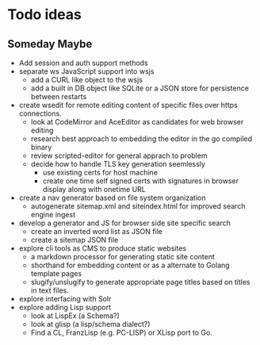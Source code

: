 
# Todo ideas

## Someday Maybe

+ Add session and auth support methods
+ separate ws JavaScript support into wsjs
    + add a CURL like object to the wsjs
    + add a built in DB object like SQLite or a JSON store for persistence between restarts
+ create wsedit for remote editing content of specific files over https connections.
    + look at CodeMirror and AceEditor as candidates for web browser editing
    + research best approach to embedding the editor in the go compiled binary
    + review scripted-editor for general apprach to problem
    + decide how to handle TLS key generation seemlessly
        + use existing certs for host machine
        + create one time self signed certs with signatures in browser display along with onetime URL
+ create a nav generator based on file system organization
    + autogenerate sitemap.xml and siteindex.html for improved search engine ingest
+ develop a generator and JS for browser side site specific search
    + create an inverted word list as JSON file
    + create a sitemap JSON file
+ explore cli tools as CMS to produce static websites
    + a markdown processor for generating static site content
    + shorthand for embedding content or as a alternate to Golang template pages
    + slugify/unslugify to generate appropriate page titles based on titles in text files.
+ explore interfacing with Solr
+ explore adding Lisp support
    + look at LispEx (a Schema?)
    + look at glisp (a lisp/schema dialect?)
    + Find a CL, FranzLisp (e.g. PC-LISP) or XLisp port to Go.


